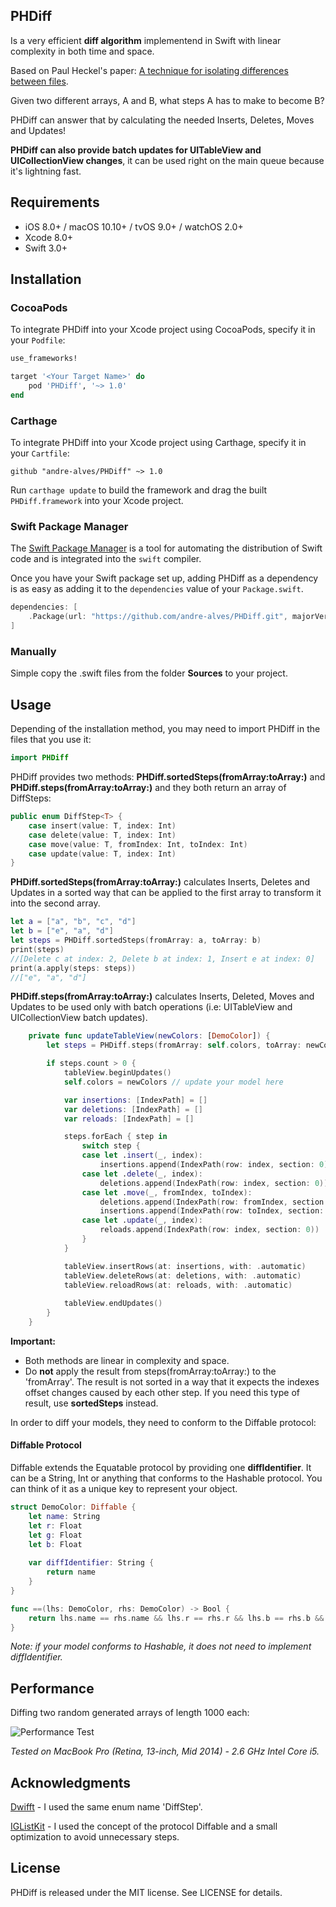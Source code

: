 ## PHDiff

Is a very efficient **diff algorithm** implementend in Swift with linear complexity in both time and space.

Based on Paul Heckel's paper: [A technique for isolating differences between files](http://documents.scribd.com/docs/10ro9oowpo1h81pgh1as.pdf).

Given two different arrays, A and B, what steps A has to make to become B? 

PHDiff can answer that by calculating the needed Inserts, Deletes, Moves and Updates!

**PHDiff can also provide batch updates for UITableView and UICollectionView changes**, it can be used right on the main queue because it's lightning fast.


## Requirements

- iOS 8.0+ / macOS 10.10+ / tvOS 9.0+ / watchOS 2.0+
- Xcode 8.0+
- Swift 3.0+


## Installation

### CocoaPods

To integrate PHDiff into your Xcode project using CocoaPods, specify it in your `Podfile`:

```ruby
use_frameworks!

target '<Your Target Name>' do
    pod 'PHDiff', '~> 1.0'
end
```

### Carthage

To integrate PHDiff into your Xcode project using Carthage, specify it in your `Cartfile`:

```ogdl
github "andre-alves/PHDiff" ~> 1.0
```

Run `carthage update` to build the framework and drag the built `PHDiff.framework` into your Xcode project.


### Swift Package Manager

The [Swift Package Manager](https://swift.org/package-manager/) is a tool for automating the distribution of Swift code and is integrated into the `swift` compiler. 

Once you have your Swift package set up, adding PHDiff as a dependency is as easy as adding it to the `dependencies` value of your `Package.swift`.

```swift
dependencies: [
    .Package(url: "https://github.com/andre-alves/PHDiff.git", majorVersion: 1)
]
```

### Manually

Simple copy the .swift files from the folder **Sources** to your project.


## Usage

Depending of the installation method, you may need to import PHDiff in the files that you use it:

```swift
import PHDiff
```
PHDiff provides two methods: **PHDiff.sortedSteps(fromArray:toArray:)** and **PHDiff.steps(fromArray:toArray:)** and they both return an array of DiffSteps:

```swift
public enum DiffStep<T> {
    case insert(value: T, index: Int)
    case delete(value: T, index: Int)
    case move(value: T, fromIndex: Int, toIndex: Int)
    case update(value: T, index: Int)
}
```

**PHDiff.sortedSteps(fromArray:toArray:)** calculates Inserts, Deletes and Updates in a sorted way that can be applied to the first array to transform it into the second array.

```swift
let a = ["a", "b", "c", "d"]
let b = ["e", "a", "d"]
let steps = PHDiff.sortedSteps(fromArray: a, toArray: b)
print(steps)
//[Delete c at index: 2, Delete b at index: 1, Insert e at index: 0]
print(a.apply(steps: steps))
//["e", "a", "d"]
```

**PHDiff.steps(fromArray:toArray:)** calculates Inserts, Deleted, Moves and Updates to be used only with batch operations (i.e: UITableView and UICollectionView batch updates).

```swift
    private func updateTableView(newColors: [DemoColor]) {
        let steps = PHDiff.steps(fromArray: self.colors, toArray: newColors)

        if steps.count > 0 {
            tableView.beginUpdates()
            self.colors = newColors // update your model here

            var insertions: [IndexPath] = []
            var deletions: [IndexPath] = []
            var reloads: [IndexPath] = []

            steps.forEach { step in
                switch step {
                case let .insert(_, index):
                    insertions.append(IndexPath(row: index, section: 0))
                case let .delete(_, index):
                    deletions.append(IndexPath(row: index, section: 0))
                case let .move(_, fromIndex, toIndex):
                    deletions.append(IndexPath(row: fromIndex, section: 0))
                    insertions.append(IndexPath(row: toIndex, section: 0))
                case let .update(_, index):
                    reloads.append(IndexPath(row: index, section: 0))
                }
            }

            tableView.insertRows(at: insertions, with: .automatic)
            tableView.deleteRows(at: deletions, with: .automatic)
            tableView.reloadRows(at: reloads, with: .automatic)
            
            tableView.endUpdates()
        }
    }
```

**Important:**

- Both methods are linear in complexity and space.
- Do **not** apply the result from steps(fromArray:toArray:) to the 'fromArray'. The result is not sorted in a way that it expects the indexes offset changes caused by each other step. If you need this type of result, use **sortedSteps** instead.


In order to diff your models, they need to conform to the Diffable protocol:

#### Diffable Protocol

Diffable extends the Equatable protocol by providing one **diffIdentifier**. It can be a String, Int or anything that conforms to the Hashable protocol. You can think of it as a unique key to represent your object.

```swift
struct DemoColor: Diffable {
    let name: String
    let r: Float
    let g: Float
    let b: Float
    
    var diffIdentifier: String {
        return name
    }
}

func ==(lhs: DemoColor, rhs: DemoColor) -> Bool {
    return lhs.name == rhs.name && lhs.r == rhs.r && lhs.b == rhs.b && lhs.g == rhs.g
}
```

*Note: if your model conforms to Hashable, it does not need to implement diffIdentifier.*


## Performance

Diffing two random generated arrays of length 1000 each:

![Performance Test](http://i.imgur.com/15Gh5wf.png)

*Tested on MacBook Pro (Retina, 13-inch, Mid 2014) - 2.6 GHz Intel Core i5.*


## Acknowledgments

[Dwifft](https://github.com/jflinter/Dwifft) - I used the same enum name 'DiffStep'.

[IGListKit](https://github.com/Instagram/IGListKit) - I used the concept of the protocol Diffable and a small optimization to avoid unnecessary steps.


## License

PHDiff is released under the MIT license. See LICENSE for details.
